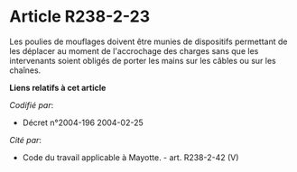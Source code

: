# Article R238-2-23

Les poulies de mouflages doivent être munies de dispositifs permettant de les déplacer au moment de l'accrochage des charges
sans que les intervenants soient obligés de porter les mains sur les câbles ou sur les chaînes.

**Liens relatifs à cet article**

_Codifié par_:

  - Décret n°2004-196 2004-02-25

_Cité par_:

  - Code du travail applicable à Mayotte. - art. R238-2-42 (V)
